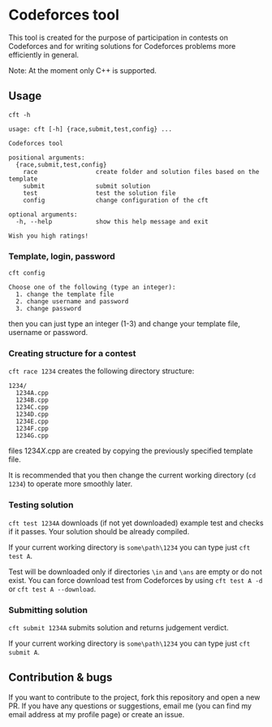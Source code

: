 # Codeforces tool

This tool is created for the purpose of participation in contests on Codeforces and for writing solutions for Codeforces problems more efficiently in general.

Note: At the moment only C++ is supported.

## Usage

`cft -h`

```
usage: cft [-h] {race,submit,test,config} ...

Codeforces tool

positional arguments:
  {race,submit,test,config}
    race                create folder and solution files based on the template
    submit              submit solution
    test                test the solution file
    config              change configuration of the cft

optional arguments:
  -h, --help            show this help message and exit

Wish you high ratings!
```

### Template, login, password

`cft config`

```
Choose one of the following (type an integer):
  1. change the template file
  2. change username and password
  3. change password
```
then you can just type an integer (1-3) and change your template file, username or password.

### Creating structure for a contest

`cft race 1234` creates the following directory structure:

```
1234/
  1234A.cpp
  1234B.cpp
  1234C.cpp
  1234D.cpp
  1234E.cpp
  1234F.cpp
  1234G.cpp
```

files 1234*X*.cpp are created by copying the previously specified template file.

It is recommended that you then change the current working directory (`cd 1234`) to operate more smoothly later.

### Testing solution

`cft test 1234A` downloads (if not yet downloaded) example test and checks if it passes. Your solution should be already compiled.

If your current working directory is `some\path\1234` you can type just `cft test A`.

Test will be downloaded only if directories `\in` and `\ans` are empty or do not exist. You can force download test from Codeforces by using `cft test A -d` or `cft test A --download`.

### Submitting solution

`cft submit 1234A` submits solution and returns judgement verdict.

If your current working directory is `some\path\1234` you can type just `cft submit A`. 

## Contribution & bugs

If you want to contribute to the project, fork this repository and open a new PR. If you have any questions or suggestions, email me (you can find my email address at my profile page) or create an issue.
